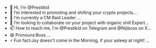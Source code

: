 - 👋 Hi, I’m @Prestikid
- 👀 I’m interested in promoting and shilling your crypto projects...
- 🌱 I’m currently a CM Raid Leader ...
- 💞️ I’m looking to collaborate on your project with organic shill Expert...
- 📫 How to reach me, I'm @Prestikid on Telegram and @Nijiboss on X...
- 😄 Pronouns:Boss ...
- ⚡ Fun fact:Joy doesn't come in the Morning, if your asleep at night! ...

<!---
Prestikid/Prestikid is a ✨ special ✨ repository because its `README.md` (this file) appears on your GitHub profile.
You can click the Preview link to take a look at your changes.
--->
